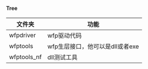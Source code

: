 #### Tree

| 文件夹      | 功能                            |
| ----------- | ------------------------------- |
| wfpdriver   | wfp驱动代码                     |
| wfptools    | wfp生层接口，他可以是dll或者exe |
| wfptools_nf | dll测试工具                     |

